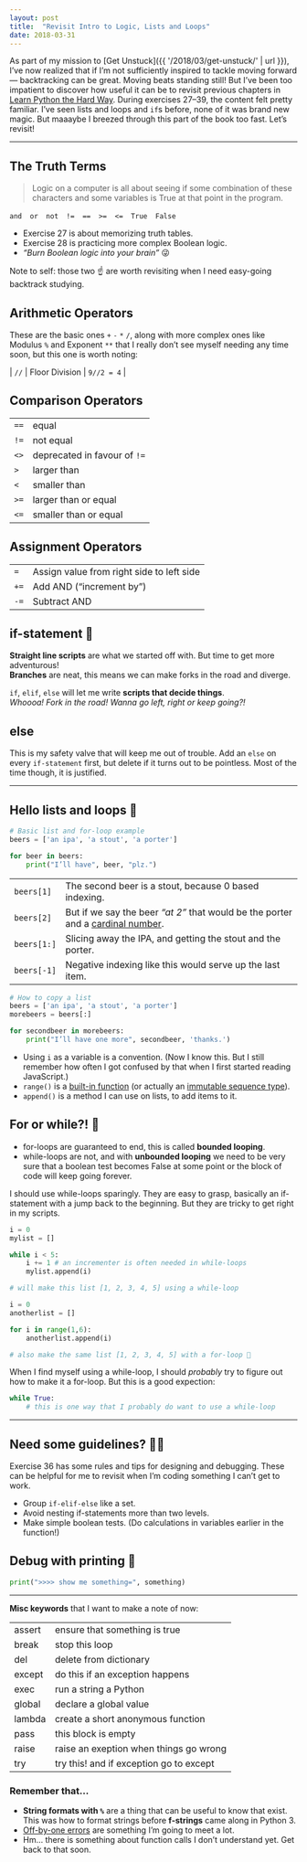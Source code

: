 ```yaml
---
layout: post
title:  "Revisit Intro to Logic, Lists and Loops"
date: 2018-03-31
---
```


As part of my mission to [Get Unstuck]({{ '/2018/03/get-unstuck/' | url }}), I’ve now realized that if I’m not sufficiently inspired to tackle moving forward — backtracking can be great. Moving beats standing still! But I’ve been too impatient to discover how useful it can be to revisit previous chapters in [Learn Python the Hard Way](https://learnpythonthehardway.org/). During exercises 27–39, the content felt pretty familiar. I’ve seen lists and loops and `if`s before, none of it was brand new magic. But maaaybe I breezed through this part of the book too fast. Let’s revisit!

---

## The Truth Terms

>  Logic on a computer is all about seeing if some combination of these characters and some variables is True at that point in the program.

`and`&emsp;`or`&emsp;`not`&emsp;`!=`&emsp;`==`&emsp;`>=`&emsp;`<=`&emsp;`True`&emsp;`False`

* Exercise 27 is about memorizing truth tables.
* Exercise 28 is practicing more complex Boolean logic.
* _“Burn Boolean logic into your brain”_ 😜

Note to self: those two ☝️ are worth revisiting when I need easy-going backtrack studying.

## Arithmetic Operators

These are the basic ones `+` `-` `*` `/`, along with more complex ones like Modulus&nbsp;`%` and Exponent&nbsp;`**` that I really don’t see myself needing any time soon, but this one is worth noting:

| `//` | Floor Division | `9//2 = 4` |

## Comparison Operators

| | |
| --- | --- |
| `==` | equal |
| `!=` | not equal |
| `<>` | deprecated in favour of `!=` |
| `>`  | larger than |
| `<`  | smaller than |
| `>=` | larger than or equal |
| `<=` | smaller than or equal |

## Assignment Operators

| | |
| --- | --- |
| `=`  | Assign value from right side to left side | 👌 |
| `+=` | Add AND (“increment by”) | `x += 1` does the same as `x = x + 1` |
| `-=` | Subtract AND | `x -= 1` does the same as `x = x - 1` |

## if-statement 🔀

**Straight line scripts** are what we started off with. But time to get more adventurous!<br>
**Branches** are neat, this means we can make forks in the road and diverge.

`if`, `elif`, `else` will let me write **scripts that decide things**.<br>
_Whoooa! Fork in the road! Wanna go left, right or keep going?!_

## else

This is my safety valve that will keep me out of trouble. Add an `else` on every `if-statement` first, but delete if it turns out to be pointless. Most of the time though, it is justified.

---

## Hello lists and loops 👋

```python
# Basic list and for-loop example
beers = ['an ipa', 'a stout', 'a porter']

for beer in beers:
    print("I’ll have", beer, "plz.")
```

| | |
| --- | --- |
| `beers[1]` | The second beer is a stout, because 0 based indexing. |
| `beers[2]` | But if we say the beer _“at 2”_ that would be the porter and a [cardinal number](https://en.wikipedia.org/wiki/Cardinal_number). |
| `beers[1:]` | Slicing away the IPA, and getting the stout and the porter. |
| `beers[-1]` | Negative indexing like this would serve up the last item. |

```python
# How to copy a list
beers = ['an ipa', 'a stout', 'a porter']
morebeers = beers[:]

for secondbeer in morebeers:
    print("I’ll have one more", secondbeer, 'thanks.')
```

* Using `i` as a variable is a convention. (Now I know this. But I still remember how often I got confused by that when I first started reading JavaScript.)
*  `range()` is a [built-in function](https://docs.python.org/3.6/library/functions.html) (or actually an [immutable sequence type](https://docs.python.org/3.6/library/stdtypes.html#range)).
* `append()` is a method I can use on lists, to add items to it.

## For or while?! 🤔

* for-loops are guaranteed to end, this is called **bounded looping**.
* while-loops are not, and with **unbounded looping** we need to be very sure that a boolean test becomes False at some point or the block of code will keep going forever.

I should use while-loops sparingly. They are easy to grasp, basically an if-statement with a jump back to the beginning. But they are tricky to get right in my scripts.

```python
i = 0
mylist = []

while i < 5:
    i += 1 # an incrementer is often needed in while-loops
    mylist.append(i)

# will make this list [1, 2, 3, 4, 5] using a while-loop
```

```python
i = 0
anotherlist = []

for i in range(1,6):
    anotherlist.append(i)

# also make the same list [1, 2, 3, 4, 5] with a for-loop 🥇
```

When I find myself using a while-loop, I&nbsp;should _probably_ try to figure out how to make it a for-loop. But this is a good expection:

```python
while True:
    # this is one way that I probably do want to use a while-loop
```

---

## Need some guidelines? 🤷‍♀️

Exercise 36 has some rules and tips for designing and debugging. These can be helpful for me to  revisit when I’m coding something I can’t get to work.

* Group `if-elif-else` like a set.
* Avoid nesting if-statements more than two levels.
* Make simple boolean tests. (Do calculations in variables earlier in the function!)

## Debug with printing 🐛

```python
print(">>>> show me something=", something)
```

---

**Misc keywords** that I want to make a note of now:

| | |
| --- | --- |
| assert | ensure that something is true |
| break  | stop this loop |
| del  | delete from dictionary |
| except | do this if an exception happens |
| exec | run a string a Python |
| global | declare a global value |
| lambda | create a short anonymous function |
| pass | this block is empty |
| raise | raise an exeption when things go wrong |
| try | try this! and if exception go to except |

### Remember that…

* **String formats with `%`** are a thing that can be useful to know that exist. This was how to format strings before **f-strings** came along in Python 3.
* [Off-by-one errors](https://en.wikipedia.org/wiki/Off-by-one_error) are something I’m going to meet a lot.
* Hm… there is something about function calls I don’t understand yet. Get back to that soon.
